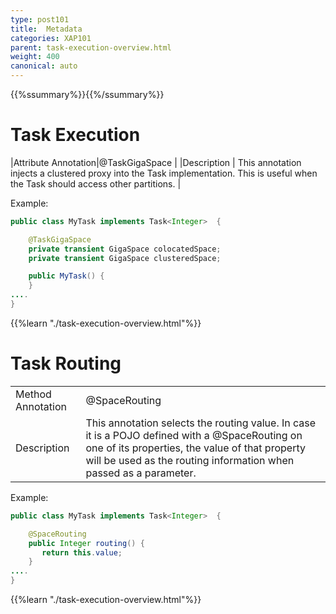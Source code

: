 ```yaml
---
type: post101
title:  Metadata
categories: XAP101
parent: task-execution-overview.html
weight: 400
canonical: auto
---
```


{{%ssummary%}}{{%/ssummary%}}


# Task Execution


|Attribute Annotation|@TaskGigaSpace   |
|Description         | This annotation injects a clustered proxy into the Task implementation. This is useful when the Task should access other partitions.   |

Example:


```java
public class MyTask implements Task<Integer>  {

    @TaskGigaSpace
    private transient GigaSpace colocatedSpace;
    private transient GigaSpace clusteredSpace;

    public MyTask() {
    }
....
}
```


{{%learn "./task-execution-overview.html"%}}


# Task Routing

|                |             |
|----------------|-------------|
|Method Annotation|@SpaceRouting  |
|Description         | This annotation selects the routing value. In case it is a POJO defined with a @SpaceRouting on one of its properties, the value of that property will be used as the routing information when passed as a parameter.   |


Example:


```java
public class MyTask implements Task<Integer>  {

    @SpaceRouting
    public Integer routing() {
       return this.value;
    }
....
}
```

{{%learn "./task-execution-overview.html"%}}

